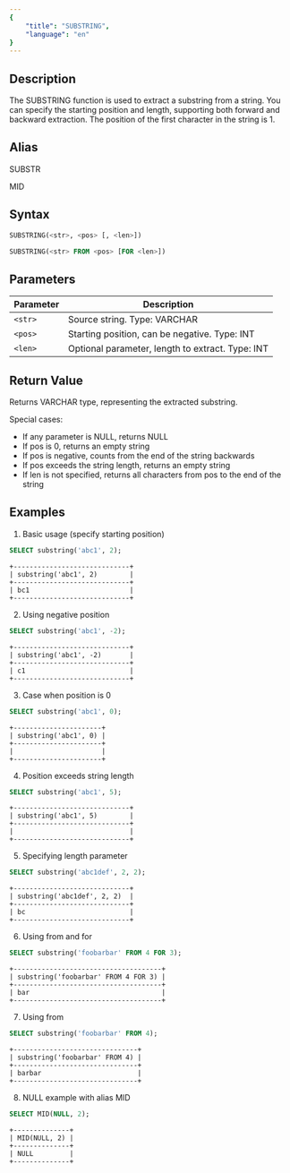 ```yaml
---
{
    "title": "SUBSTRING",
    "language": "en"
}
---
```


## Description

The SUBSTRING function is used to extract a substring from a string. You can specify the starting position and length, supporting both forward and backward extraction. The position of the first character in the string is 1.

## Alias

SUBSTR

MID

## Syntax

```sql
SUBSTRING(<str>, <pos> [, <len>])

SUBSTRING(<str> FROM <pos> [FOR <len>])
```

## Parameters
| Parameter | Description                                      |
| --------- | ------------------------------------------------ |
| `<str>` | Source string. Type: VARCHAR                     |
| `<pos>` | Starting position, can be negative. Type: INT    |
| `<len>` | Optional parameter, length to extract. Type: INT |

## Return Value

Returns VARCHAR type, representing the extracted substring.

Special cases:
- If any parameter is NULL, returns NULL
- If pos is 0, returns an empty string
- If pos is negative, counts from the end of the string backwards
- If pos exceeds the string length, returns an empty string
- If len is not specified, returns all characters from pos to the end of the string

## Examples

1. Basic usage (specify starting position)
```sql
SELECT substring('abc1', 2);
```
```text
+-----------------------------+
| substring('abc1', 2)        |
+-----------------------------+
| bc1                         |
+-----------------------------+
```

2. Using negative position
```sql
SELECT substring('abc1', -2);
```
```text
+-----------------------------+
| substring('abc1', -2)       |
+-----------------------------+
| c1                          |
+-----------------------------+
```

3. Case when position is 0
```sql
SELECT substring('abc1', 0);
```
```text
+----------------------+
| substring('abc1', 0) |
+----------------------+
|                      |
+----------------------+
```

4. Position exceeds string length
```sql
SELECT substring('abc1', 5);
```
```text
+-----------------------------+
| substring('abc1', 5)        |
+-----------------------------+
|                             |
+-----------------------------+
```

5. Specifying length parameter
```sql
SELECT substring('abc1def', 2, 2);
```
```text
+-----------------------------+
| substring('abc1def', 2, 2)  |
+-----------------------------+
| bc                          |
+-----------------------------+
```

6. Using from and for
```sql
SELECT substring('foobarbar' FROM 4 FOR 3);
```
```text
+-------------------------------------+
| substring('foobarbar' FROM 4 FOR 3) |
+-------------------------------------+
| bar                                 |
+-------------------------------------+
```

7. Using from
```sql
SELECT substring('foobarbar' FROM 4);
```
```text
+-------------------------------+
| substring('foobarbar' FROM 4) |
+-------------------------------+
| barbar                        |
+-------------------------------+
```

8. NULL example with alias MID
```sql
SELECT MID(NULL, 2);
```
```text
+--------------+
| MID(NULL, 2) |
+--------------+
| NULL         |
+--------------+
```